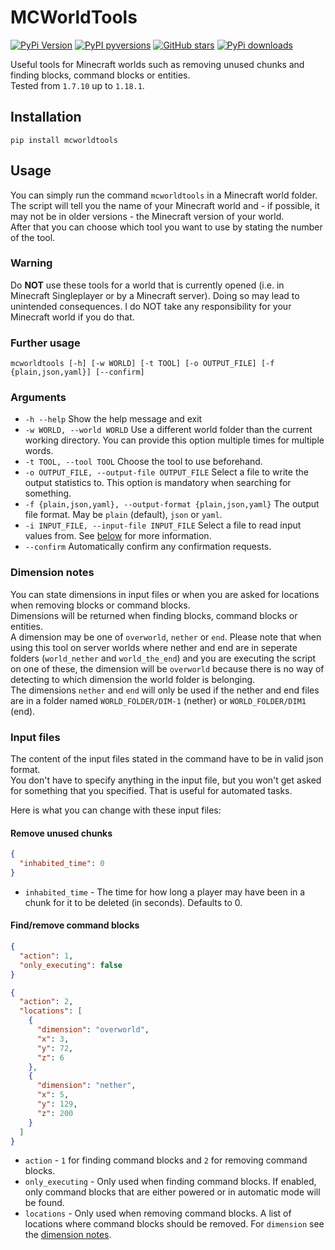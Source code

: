 # MCWorldTools

[![PyPi Version](https://img.shields.io/pypi/v/mcworldtools.svg?style=flat-square)](https://pypi.org/project/mcworldtools/)
[![PyPI pyversions](https://img.shields.io/pypi/pyversions/mcworldtools.svg?style=flat-square)](https://pypi.org/project/mcworldtools/)
[![GitHub stars](https://img.shields.io/github/stars/Rapha149/MCWorldTools.svg?style=flat-square&logo=github&label=Stars&logoColor=white)](https://github.com/Rapha149/MCWorldTools/)
[![PyPi downloads](https://img.shields.io/pypi/dm/mcworldtools.svg?style=flat-square)](https://pypistats.org/packages/mcworldtools/)

Useful tools for Minecraft worlds such as removing unused chunks and finding blocks, command blocks or entities.  
Tested from `1.7.10` up to `1.18.1`.

## Installation
```pip install mcworldtools```

## Usage
You can simply run the command `mcworldtools` in a Minecraft world folder.  
The script will tell you the name of your Minecraft world and - if possible, it may not be in older versions - the Minecraft version of your world.  
After that you can choose which tool you want to use by stating the number of the tool.

### Warning
Do **NOT** use these tools for a world that is currently opened (i.e. in Minecraft Singleplayer or by a Minecraft server).
Doing so may lead to unintended consequences. I do NOT take any responsibility for your Minecraft world if you do that.

### Further usage
```mcworldtools [-h] [-w WORLD] [-t TOOL] [-o OUTPUT_FILE] [-f {plain,json,yaml}] [--confirm]```

### Arguments
- `-h --help` Show the help message and exit
- `-w WORLD, --world WORLD` Use a different world folder than the current working directory. You can provide this option multiple times for multiple words.
- `-t TOOL, --tool TOOL` Choose the tool to use beforehand.
- `-o OUTPUT_FILE, --output-file OUTPUT_FILE` Select a file to write the output statistics to. This option is mandatory when searching for something.
- `-f {plain,json,yaml}, --output-format {plain,json,yaml}` The output file format. May be `plain` (default), `json` or `yaml`.
- `-i INPUT_FILE, --input-file INPUT_FILE` Select a file to read input values from. See [below](#input-files) for more information.
- `--confirm` Automatically confirm any confirmation requests.

### Dimension notes
You can state dimensions in input files or when you are asked for locations when removing blocks or command blocks.  
Dimensions will be returned when finding blocks, command blocks or entities.  
A dimension may be one of `overworld`, `nether` or `end`.
Please note that when using this tool on server worlds where nether and end are in seperate folders (`world_nether` and `world_the_end`) and you are executing the script on one of these, the dimension will be `overworld` because there is no way of detecting to which dimension the world folder is belonging.  
The dimensions `nether` and `end` will only be used if the nether and end files are in a folder named `WORLD_FOLDER/DIM-1` (nether) or `WORLD_FOLDER/DIM1` (end).

### Input files
The content of the input files stated in the command have to be in valid json format.  
You don't have to specify anything in the input file, but you won't get asked for something that you specified. That is useful for automated tasks.

Here is what you can change with these input files:

#### Remove unused chunks
```json
{
  "inhabited_time": 0
}
```
- `inhabited_time` - The time for how long a player may have been in a chunk for it to be deleted (in seconds). Defaults to 0.

#### Find/remove command blocks
```json
{
  "action": 1,
  "only_executing": false
}
```
```json
{
  "action": 2,
  "locations": [
    {
      "dimension": "overworld",
      "x": 3,
      "y": 72,
      "z": 6
    },
    {
      "dimension": "nether",
      "x": 5,
      "y": 129,
      "z": 200
    }
  ]
}
```
- `action` - `1` for finding command blocks and `2` for removing command blocks.
- `only_executing` - Only used when finding command blocks. If enabled, only command blocks that are either powered or in automatic mode will be found.
- `locations` - Only used when removing command blocks. A list of locations where command blocks should be removed. For `dimension` see the [dimension notes](#dimension-notes).
